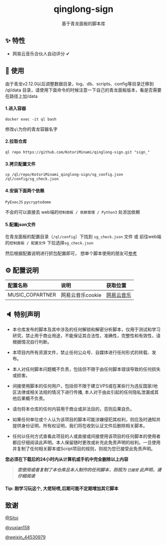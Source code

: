 <h1 align="center">qinglong-sign</h1>

<div align="center">
    基于青龙面板的脚本库
</div>

## ✨ 特性

- 网易云音乐合伙人自动评分 ✔

## 🔨 使用

由于青龙v2.12.0以后调整数据目录，log、db、scripts、config等目录迁移到 /ql/data 目录，请使用下面命令的时候注意一下自己的青龙面板版本，看是否需要在路径上加/data

#### 1.进入容器
```
docker exec -it ql bash
```
修改`ql`为你的青龙容器名字

#### 2.拉取仓库
```
ql repo https://github.com/KotoriMinami/qinglong-sign.git "sign_"
```
#### 3.拷贝配置文件
```
cp /ql/repo/KotoriMinami_qinglong-sign/sg_config.json /ql/config/sg_check.json
```
#### 4.安装下面两个依赖
`PyExecJS`
`pycryptodome`

不会的可以直接去 web端的`控制面板 / 依赖管理 / Python3` 处添加依赖

#### 5.配置json文件
在青龙面板的配置目录（`/ql/config`）下找到 `sg_check.json` 文件 或 前往web端的`控制面板 / 配置文件` 下拉选择`sg_check.json`


然后根据配置说明进行抓包配置即可， 想单个脚本使用的朋友可[参考](https://github.com/KotoriMinami/qinglong-sign/issues/1)

## ⚙ 配置说明

| 配置名称            | 说明          | 获取位置                            |
|:----------------|:------------|:--------------------------------|
| MUSIC_COPARTNER | 网易云音乐cookie | [网易云音乐](https://music.163.com/) |

## 🔈 特别声明

- 本仓库发布的脚本及其中涉及的任何解锁和解密分析脚本，仅用于测试和学习研究，禁止用于商业用途，不能保证其合法性，准确性，完整性和有效性，请根据情况自行判断。

- 本项目内所有资源文件，禁止任何公众号、自媒体进行任何形式的转载、发布。

- 本人对任何脚本问题概不负责，包括但不限于由任何脚本错误导致的任何损失或损害。

- 间接使用脚本的任何用户，包括但不限于建立VPS或在某些行为违反国家/地区法律或相关法规的情况下进行传播, 本人对于由此引起的任何隐私泄漏或其他后果概不负责。

- 请勿将本仓库的任何内容用于商业或非法目的，否则后果自负。

- 如果任何单位或个人认为该项目的脚本可能涉嫌侵犯其权利，则应及时通知并提供身份证明，所有权证明，我们将在收到认证文件后删除相关脚本。

- 任何以任何方式查看此项目的人或直接或间接使用该项目的任何脚本的使用者都应仔细阅读此声明。本人保留随时更改或补充此免责声明的权利。一旦使用并复制了任何相关脚本或Script项目的规则，则视为您已接受此免责声明。

**您必须在下载后的24小时内从计算机或手机中完全删除以上内容**

> ***您使用或者复制了本仓库且本人制作的任何脚本，则视为 `已接受` 此声明，请仔细阅读***


#### Tip: 刚学习玩这个, 大佬轻喷,后期可能不定期增加其它脚本

## 致谢

[@Sitoi](https://github.com/Sitoi)

[@yuxian158](https://github.com/yuxian158/)

[@weixin_44530979](https://blog.csdn.net/weixin_44530979)
